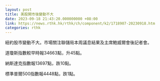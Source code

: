 ```yaml
---
layout: post
title: 美股開市後變動不大
date: 2023-09-18 21:43:20.000000000 +08:00
link: https://news.rthk.hk/rthk/ch/component/k2/1718907-20230918.htm
categories: rthk
---
```


紐約股市變動不大。市場關注聯儲局本周議息結果及主席鮑威爾會後記者會。

道瓊斯指數較早時報34663點，升45點。

納斯達克指數報13697點，跌10點。

標準普爾500指數報4448點，跌1點。
